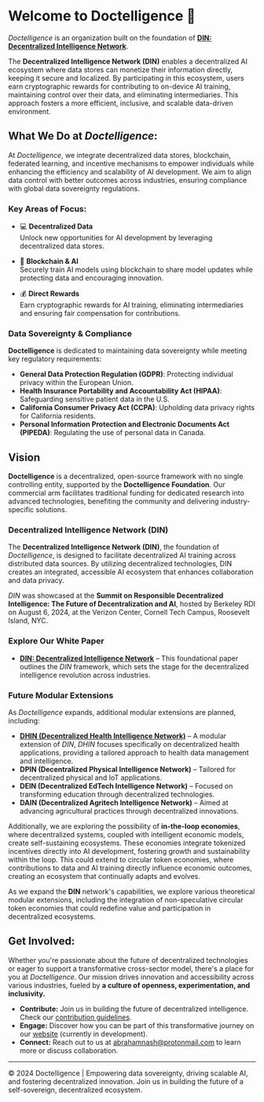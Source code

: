# Welcome to Doctelligence 🚀

*Doctelligence* is an organization built on the foundation of **[DIN: Decentralized Intelligence Network](https://arxiv.org/abs/2407.02461)**.

The **Decentralized Intelligence Network (DIN)** enables a decentralized AI ecosystem where data stores can monetize their information directly, keeping it secure and localized. By participating in this ecosystem, users earn cryptographic rewards for contributing to on-device AI training, maintaining control over their data, and eliminating intermediaries. This approach fosters a more efficient, inclusive, and scalable data-driven environment.

## What We Do at *Doctelligence*:

At *Doctelligence*, we integrate decentralized data stores, blockchain, federated learning, and incentive mechanisms to empower individuals while enhancing the efficiency and scalability of AI development. We aim to align data control with better outcomes across industries, ensuring compliance with global data sovereignty regulations.

### Key Areas of Focus:

- 💻 **Decentralized Data**  
  Unlock new opportunities for AI development by leveraging decentralized data stores.

- 🤖 **Blockchain & AI**  
  Securely train AI models using blockchain to share model updates while protecting data and encouraging innovation.

- 💰 **Direct Rewards**  
  Earn cryptographic rewards for AI training, eliminating intermediaries and ensuring fair compensation for contributions.

### Data Sovereignty & Compliance

**Doctelligence** is dedicated to maintaining data sovereignty while meeting key regulatory requirements:

- **General Data Protection Regulation (GDPR)**: Protecting individual privacy within the European Union.
- **Health Insurance Portability and Accountability Act (HIPAA)**: Safeguarding sensitive patient data in the U.S.
- **California Consumer Privacy Act (CCPA)**: Upholding data privacy rights for California residents.
- **Personal Information Protection and Electronic Documents Act (PIPEDA)**: Regulating the use of personal data in Canada.

## Vision

**Doctelligence** is a decentralized, open-source framework with no single controlling entity, supported by the **Doctelligence Foundation**. Our commercial arm facilitates traditional funding for dedicated research into advanced technologies, benefiting the community and delivering industry-specific solutions.

### Decentralized Intelligence Network (DIN)

The **Decentralized Intelligence Network (DIN)**, the foundation of *Doctelligence*, is designed to facilitate decentralized AI training across distributed data sources. By utilizing decentralized technologies, DIN creates an integrated, accessible AI ecosystem that enhances collaboration and data privacy.

*DIN* was showcased at the **Summit on Responsible Decentralized Intelligence: The Future of Decentralization and AI**, hosted by Berkeley RDI on August 6, 2024, at the Verizon Center, Cornell Tech Campus, Roosevelt Island, NYC.

### Explore Our White Paper

- **[DIN: Decentralized Intelligence Network](https://arxiv.org/abs/2407.02461)** – This foundational paper outlines the *DIN* framework, which sets the stage for the decentralized intelligence revolution across industries.

### Future Modular Extensions

As *Doctelligence* expands, additional modular extensions are planned, including:

- **[DHIN (Decentralized Health Intelligence Network)](https://arxiv.org/abs/2408.06240)** – A modular extension of *DIN*, *DHIN* focuses specifically on decentralized health applications, providing a tailored approach to health data management and intelligence.
- **DPIN (Decentralized Physical Intelligence Network)** – Tailored for decentralized physical and IoT applications.
- **DEIN (Decentralized EdTech Intelligence Network)** – Focused on transforming education through decentralized technologies.
- **DAIN (Decentralized Agritech Intelligence Network)** – Aimed at advancing agricultural practices through decentralized innovations.

Additionally, we are exploring the possibility of **in-the-loop economies**, where decentralized systems, coupled with intelligent economic models, create self-sustaining ecosystems. These economies integrate tokenized incentives directly into AI development, fostering growth and sustainability within the loop. This could extend to circular token economies, where contributions to data and AI training directly influence economic outcomes, creating an ecosystem that continually adapts and evolves.

As we expand the **DIN** network's capabilities, we explore various theoretical modular extensions, including the integration of non-speculative circular token economies that could redefine value and participation in decentralized ecosystems.

## Get Involved:

Whether you're passionate about the future of decentralized technologies or eager to support a transformative cross-sector model, there's a place for you at *Doctelligence*. Our mission drives innovation and accessibility across various industries, fueled by **a culture of openness, experimentation, and inclusivity.** 

- **Contribute:** Join us in building the future of decentralized intelligence. Check our [contribution guidelines](https://github.com/Doctelligence/DIN-Protocol-Proposals-DPP).
- **Engage:** Discover how you can be part of this transformative journey on our [website](https://doctelligence.github.io) (currently in development).
- **Connect:** Reach out to us at [abrahamnash@protonmail.com](mailto:abrahamnash@protonmail.com) to learn more or discuss collaboration.

---

© 2024 Doctelligence | Empowering data sovereignty, driving scalable AI, and fostering decentralized innovation. Join us in building the future of a self-sovereign, decentralized ecosystem.

